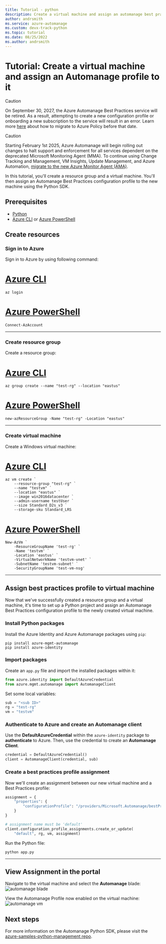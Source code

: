 ```yaml
---
title: Tutorial - python
description: Create a virtual machine and assign an automanage best practices configuration profile to it.
author: andrsmith
ms.service: azure-automanage
ms.custom: devx-track-python
ms.topic: tutorial
ms.date: 08/25/2022
ms.author: andrsmith
---
```


# Tutorial: Create a virtual machine and assign an Automanage profile to it

> [!CAUTION]
> On September 30, 2027, the Azure Automanage Best Practices service will be retired. As a result, attempting to create a new configuration profile or onboarding a new subscription to the service will result in an error. Learn more [here](https://aka.ms/automanagemigration/) about how to migrate to Azure Policy before that date. 

> [!CAUTION]
> Starting February 1st 2025, Azure Automanage will begin rolling out changes to halt support and enforcement for all services dependent on the deprecated Microsoft Monitoring Agent (MMA). To continue using Change Tracking and Management, VM Insights, Update Management, and Azure Automation, [migrate to the new Azure Monitor Agent (AMA)](https://aka.ms/mma-to-ama/).

In this tutorial, you'll create a resource group and a virtual machine. You'll then assign an Automanage Best Practices configuration profile to the new machine using the Python SDK.

## Prerequisites 

- [Python](https://www.python.org/downloads/)
- [Azure CLI](/cli/azure/install-azure-cli-windows?tabs=azure-cli) or [Azure PowerShell](/powershell/azure/install-azure-powershell)

## Create resources

### Sign in to Azure 

Sign in to Azure by using following command:

# [Azure CLI](#tab/azure-cli)
```azurecli
az login
```
# [Azure PowerShell](#tab/azure-powershell)
```azurepowershell
Connect-AzAccount
```
---

### Create resource group

Create a resource group:

# [Azure CLI](#tab/azure-cli)
```azurecli
az group create --name "test-rg" --location "eastus"
```
# [Azure PowerShell](#tab/azure-powershell)
```azurepowershell
new-azResourceGroup -Name "test-rg" -Location "eastus"
```

---
### Create virtual machine

Create a Windows virtual machine:

# [Azure CLI](#tab/azure-cli)
```azurecli
az vm create `
    --resource-group "test-rg" `
    --name "testvm" `
    --location "eastus" `
    --image win2016datacenter `
    --admin-username testUser `
    --size Standard_D2s_v3 `
    --storage-sku Standard_LRS
```
# [Azure PowerShell](#tab/azure-powershell)
```azurepowershell
New-AzVm `
    -ResourceGroupName 'test-rg' `
    -Name 'testvm' `
    -Location 'eastus' `
    -VirtualNetworkName 'testvm-vnet' `
    -SubnetName 'testvm-subnet' `
    -SecurityGroupName 'test-vm-nsg'
```

---
## Assign best practices profile to virtual machine

Now that we've successfully created a resource group and a virtual machine, it's time to set up a Python project and assign an Automanage Best Practices configuration profile to the newly created virtual machine.

### Install Python packages

Install the Azure Identity and Azure Automanage packages using `pip`:

```
pip install azure-mgmt-automanage
pip install azure-identity
```

### Import packages

Create an `app.py` file and import the installed packages within it:

```python
from azure.identity import DefaultAzureCredential
from azure.mgmt.automanage import AutomanageClient
```

Set some local variables: 

```python
sub = "<sub ID>"
rg = "test-rg"
vm = "testvm"
```

### Authenticate to Azure and create an Automanage client

Use the **DefaultAzureCredential** within the `azure-identity` package to **authenticate** to Azure. Then, use the credential to create an **Automanage Client**.

```python
credential = DefaultAzureCredential()
client = AutomanageClient(credential, sub)
```

### Create a best practices profile assignment 

Now we'll create an assignment between our new virtual machine and a Best Practices profile: 

```python
assignment = {
    "properties": {
        "configurationProfile": "/providers/Microsoft.Automanage/bestPractices/AzureBestPracticesProduction",
    }
}

# assignment name must be 'default'
client.configuration_profile_assignments.create_or_update(
    "default", rg, vm, assignment)
```

Run the Python file: 

`python app.py`

---
## View Assignment in the portal

Navigate to the virtual machine and select the **Automanage** blade: 
![automanage blade](media/automanage-virtual-machines/automanage-blade.png)

View the Automanage Profile now enabled on the virtual machine:
![automanage vm](media/automanage-virtual-machines/automanage-vm.png)

## Next steps

For more information on the Automanage Python SDK, please visit the [azure-samples-python-management repo](https://github.com/Azure-Samples/azure-samples-python-management/tree/main/samples/automanage).
